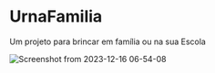 # UrnaFamilia

Um projeto para brincar em família ou na sua Escola

![Screenshot from 2023-12-16 06-54-08](https://github.com/DevDemetrio/UrnaFamilia/assets/81098797/dee36c43-86e2-44a8-9761-d046882a23b1)
